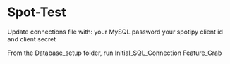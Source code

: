 # Spot-Test

Update connections file with:
  your MySQL password
  your spotipy client id and client secret
  
From the Database_setup folder, run
  Initial_SQL_Connection
  Feature_Grab
